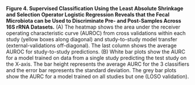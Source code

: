 **Figure 4.  Supervised Classification Using the Least Absolute Shrinkage and Selection Operator Logistic Regression Reveals that the Fecal Microbiota can be Used to Discriminate Pre- and Post-Samples Across 16S rRNA Datasets.** (A) The heatmap shows the area under the receiver operating characteristic curve (AUROC) from cross validations within each study (yellow boxes along diagonal) and study-to-study model transfer (external-validations off-diagonal). The last column shows the average AUROC for study-to-study predictions. (B) White bar plots show the AURC for a model trained on data from a single study predicting the test study on the X-axis. The bar height represents the average AURC for the 3 classifiers and the error bar represents the standard deviation. The grey bar plots show the AURC for a model trained on all studies but one (LOSO validation).
